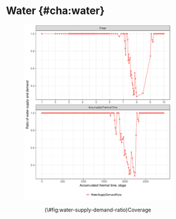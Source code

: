 # Water {#cha:water}







<div class="fig-output">
<div class="figure" style="text-align: center">
<img src="water_files/figure-html/water-supply-demand-ratio-1.png" alt="Coverage" width="80%" />
<p class="caption">(\#fig:water-supply-demand-ratio)Coverage</p>
</div>
</div>



